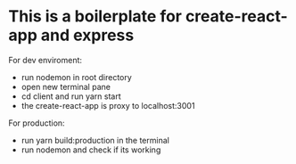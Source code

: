 <h1>This is a boilerplate for create-react-app and express</h1>

For dev enviroment:
* run nodemon in root directory
* open new terminal pane
* cd client and run yarn start
* the create-react-app is proxy to localhost:3001

For production:
* run yarn build:production in the terminal
* run nodemon and check if its working
